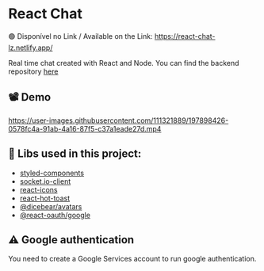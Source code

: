 # React Chat
🟢 Disponível no Link / Available on the Link: https://react-chat-lz.netlify.app/


Real time chat created with React and Node. You can find the backend repository [here](https://github.com/LuccaZVPS/React-Chat-BackEnd)

## 📽️ Demo 
https://user-images.githubusercontent.com/111321889/197898426-0578fc4a-91ab-4a16-87f5-c37a1eade27d.mp4

## 🔨 Libs used in this project:
 - [styled-components](https://www.npmjs.com/package/styled-components)
 - [socket.io-client](https://www.npmjs.com/package/socket.io-client)
 - [react-icons](https://www.npmjs.com/package/react-icons)
  - [react-hot-toast](https://www.npmjs.com/package/react-hot-toast)
 - [@dicebear/avatars](https://www.npmjs.com/package/@dicebear/avatars)
  - [@react-oauth/google](https://www.npmjs.com/package/@react-oauth/google)
## ⚠️ Google authentication
You need to create a Google Services account to run google authentication.






